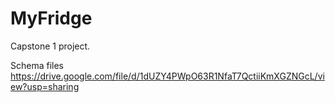# MyFridge
Capstone 1 project. 



Schema files
https://drive.google.com/file/d/1dUZY4PWpO63R1NfaT7QctiiKmXGZNGcL/view?usp=sharing

